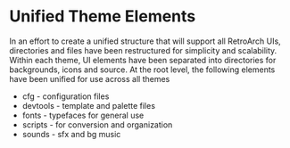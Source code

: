 # Unified Theme Elements
In an effort to  create a unified structure that will support all RetroArch UIs, directories and files have been restructured for simplicity and scalability. Within each theme, UI elements have been separated into directories for backgrounds, icons and source. At the root level, the following elements have been unified for use across all themes
* cfg - configuration files
* devtools - template and palette files
* fonts - typefaces for general use
* scripts - for conversion and organization
* sounds - sfx and bg music
